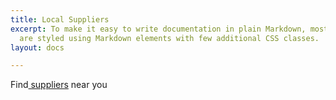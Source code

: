 ```yaml
---
title: Local Suppliers
excerpt: To make it easy to write documentation in plain Markdown, most UI components
  are styled using Markdown elements with few additional CSS classes.
layout: docs

---
```

Find[ suppliers](https://www.atlistmaps.com/map/d821d0ad-4b4f-44cb-ad38-00ad428dfc81) near you 
